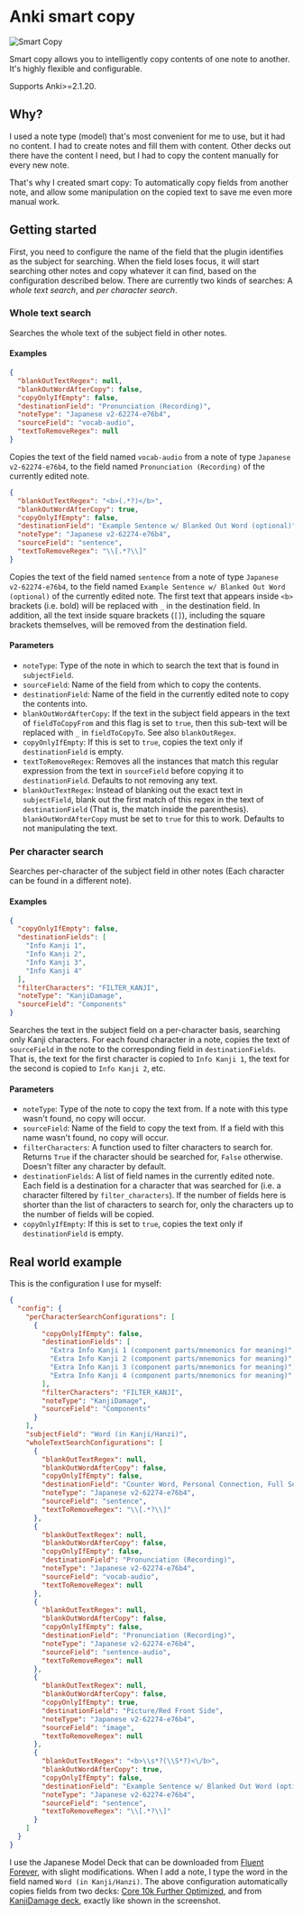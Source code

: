 # Anki smart copy

![Smart Copy](./smart_copy.gif)

Smart copy allows you to intelligently copy contents of one note to another. It's highly flexible and configurable.

Supports Anki>=2.1.20.

## Why?

I used a note type (model) that's most convenient for me to use, but it had no content. I had to create notes and fill them with content. Other decks out there have the content I need, but I had to copy the content manually for every new note.

That's why I created smart copy: To automatically copy fields from another note, and allow some manipulation on the copied text to save me even more manual work.

## Getting started

First, you need to configure the name of the field that the plugin identifies as the subject for searching. When the field loses focus, it will start searching other notes and copy whatever it can find, based on the configuration described below. There are currently two kinds of searches:
A *whole text search*, and *per character search*.

### Whole text search

Searches the whole text of the subject field in other notes.

#### Examples

```json
{
  "blankOutTextRegex": null,
  "blankOutWordAfterCopy": false,
  "copyOnlyIfEmpty": false,
  "destinationField": "Pronunciation (Recording)",
  "noteType": "Japanese v2-62274-e76b4",
  "sourceField": "vocab-audio",
  "textToRemoveRegex": null
}
```

Copies the text of the field named `vocab-audio` from a note of type `Japanese v2-62274-e76b4`, to the field named `Pronunciation (Recording)` of the currently edited note.


```json
{
  "blankOutTextRegex": "<b>(.*?)</b>",
  "blankOutWordAfterCopy": true,
  "copyOnlyIfEmpty": false,
  "destinationField": "Example Sentence w/ Blanked Out Word (optional)",
  "noteType": "Japanese v2-62274-e76b4",
  "sourceField": "sentence",
  "textToRemoveRegex": "\\[.*?\\]"
}
```

Copies the text of the field named `sentence` from a note of type `Japanese v2-62274-e76b4`, to the field named `Example Sentence w/ Blanked Out Word (optional)` of the currently edited note. The first text that appears inside `<b>` brackets (i.e. bold) will be replaced with `_` in the destination field. In addition, all the text inside square brackets (`[]`), including the square brackets themselves, will be removed from the destination field.

#### Parameters

- `noteType`: Type of the note in which to search the text that is found in `subjectField`.
- `sourceField`: Name of the field from which to copy the contents.
- `destinationField`: Name of the field in the currently edited note to copy the contents into.
- `blankOutWordAfterCopy`: If the text in the subject field appears in the text of `fieldToCopyFrom` and this flag is set to `true`, then this sub-text will be replaced with `_` in `fieldToCopyTo`. See also `blankOutRegex`.
- `copyOnlyIfEmpty`: If this is set to `true`, copies the text only if `destinationField` is empty.
- `textToRemoveRegex`: Removes all the instances that match this regular expression from the text in `sourceField` before copying it to `destinationField`. Defaults to not removing any text.
- `blankOutTextRegex`: Instead of blanking out the exact text in `subjectField`, blank out the first match of this regex in the text of `destinationField` (That is, the match inside the parenthesis). `blankOutWordAfterCopy` must be set to `true` for this to work. Defaults to not manipulating the text.

### Per character search

Searches per-character of the subject field in other notes (Each character can be found in a different note).

#### Examples

```json
{
  "copyOnlyIfEmpty": false,
  "destinationFields": [
    "Info Kanji 1",
    "Info Kanji 2",
    "Info Kanji 3",
    "Info Kanji 4"
  ],
  "filterCharacters": "FILTER_KANJI",
  "noteType": "KanjiDamage",
  "sourceField": "Components"
}
```

Searches the text in the subject field on a per-character basis, searching only Kanji characters. For each found character in a note, copies the text of `sourceField` in the note to the corresponding field in `destinationFields`. That is, the text for the first character is copied to `Info Kanji 1`, the text for the second is copied to `Info Kanji 2`, etc.

#### Parameters

- `noteType`: Type of the note to copy the text from. If a note with this type wasn't found, no copy will occur.
- `sourceField`: Name of the field to copy the text from. If a field with this name wasn't found, no copy will occur.
- `filterCharacters`: A function used to filter characters to search for. Returns `True` if the character should be searched for, `False` otherwise. Doesn't filter any character by default.
- `destinationFields`: A list of field names in the currently edited note. Each field is a destination for a character that was searched for (i.e. a character filtered by `filter_characters`). If the number of fields here is shorter than the list of characters to search for, only the characters up to the number of fields will be copied.
- `copyOnlyIfEmpty`: If this is set to `true`, copies the text only if `destinationField` is empty.

## Real world example

This is the configuration I use for myself:

```json
{
  "config": {
    "perCharacterSearchConfigurations": [
      {
        "copyOnlyIfEmpty": false,
        "destinationFields": [
          "Extra Info Kanji 1 (component parts/mnemonics for meaning)",
          "Extra Info Kanji 2 (component parts/mnemonics for meaning)",
          "Extra Info Kanji 3 (component parts/mnemonics for meaning)",
          "Extra Info Kanji 4 (component parts/mnemonics for meaning)"
        ],
        "filterCharacters": "FILTER_KANJI",
        "noteType": "KanjiDamage",
        "sourceField": "Components"
      }
    ],
    "subjectField": "Word (in Kanji/Hanzi)",
    "wholeTextSearchConfigurations": [
      {
        "blankOutTextRegex": null,
        "blankOutWordAfterCopy": false,
        "copyOnlyIfEmpty": false,
        "destinationField": "Counter Word, Personal Connection, Full Sentence, Extra Info (Back side)",
        "noteType": "Japanese v2-62274-e76b4",
        "sourceField": "sentence",
        "textToRemoveRegex": "\\[.*?\\]"
      },
      {
        "blankOutTextRegex": null,
        "blankOutWordAfterCopy": false,
        "copyOnlyIfEmpty": false,
        "destinationField": "Pronunciation (Recording)",
        "noteType": "Japanese v2-62274-e76b4",
        "sourceField": "vocab-audio",
        "textToRemoveRegex": null
      },
      {
        "blankOutTextRegex": null,
        "blankOutWordAfterCopy": false,
        "copyOnlyIfEmpty": false,
        "destinationField": "Pronunciation (Recording)",
        "noteType": "Japanese v2-62274-e76b4",
        "sourceField": "sentence-audio",
        "textToRemoveRegex": null
      },
      {
        "blankOutTextRegex": null,
        "blankOutWordAfterCopy": false,
        "copyOnlyIfEmpty": true,
        "destinationField": "Picture/Red Front Side",
        "noteType": "Japanese v2-62274-e76b4",
        "sourceField": "image",
        "textToRemoveRegex": null
      },
      {
        "blankOutTextRegex": "<b>\\s*?(\\S*?)<\/b>",
        "blankOutWordAfterCopy": true,
        "copyOnlyIfEmpty": false,
        "destinationField": "Example Sentence w/ Blanked Out Word (optional)",
        "noteType": "Japanese v2-62274-e76b4",
        "sourceField": "sentence",
        "textToRemoveRegex": "\\[.*?\\]"
      }
    ]
  }
}
```

I use the Japanese Model Deck that can be downloaded from [Fluent Forever](https://blog.fluent-forever.com/kanjisignatures/), with slight modifications. When I add a note, I type the word in the field named `Word (in Kanji/Hanzi)`. The above configuration automatically copies fields from two decks: [Core 10k Further Optimized](https://archive.org/details/Core2k6k10KFurtherOptimizedPICSOUND), and from [KanjiDamage deck](https://ankiweb.net/shared/info/748570187), exactly like shown in the screenshot.
